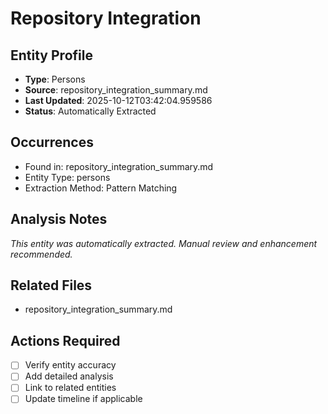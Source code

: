 # Repository Integration

## Entity Profile
- **Type**: Persons
- **Source**: repository_integration_summary.md
- **Last Updated**: 2025-10-12T03:42:04.959586
- **Status**: Automatically Extracted

## Occurrences
- Found in: repository_integration_summary.md
- Entity Type: persons
- Extraction Method: Pattern Matching

## Analysis Notes
*This entity was automatically extracted. Manual review and enhancement recommended.*

## Related Files
- repository_integration_summary.md

## Actions Required
- [ ] Verify entity accuracy
- [ ] Add detailed analysis
- [ ] Link to related entities
- [ ] Update timeline if applicable
